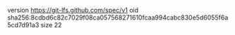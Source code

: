 version https://git-lfs.github.com/spec/v1
oid sha256:8cdbd6c82c7029f08ca057568271610fcaa994cabc830e5d6055f6a5cd7d91a3
size 22
